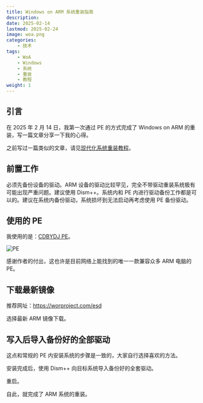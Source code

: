 ```yaml
---
title: Windows on ARM 系统重装指南
description: 
date: 2025-02-14
lastmod: 2025-02-24
image: woa.png
categories:
    - 技术
tags:
    - WoA
    - Windows
    - 系统
    - 重装
    - 教程
weight: 1
---
```


## 引言

在 2025 年 2 月 14 日，我第一次通过 PE 的方式完成了 Windows on ARM 的重装，写一篇文章分享一下我的心得。

之前写过一篇类似的文章，请见[现代化系统重装教程](https://eggroll.pages.dev/p/%E7%8E%B0%E4%BB%A3%E5%8C%96%E7%B3%BB%E7%BB%9F%E9%87%8D%E8%A3%85%E6%95%99%E7%A8%8B/)。

## 前置工作

必须先备份设备的驱动。ARM 设备的驱动比较罕见，完全不带驱动重装系统极有可能出现严重问题。建议使用 Dism++。系统内和 PE 内进行驱动备份工作都是可以的。建议在系统内备份驱动，系统损坏到无法启动再考虑使用 PE 备份驱动。

## 使用的 PE

我使用的是：[CDBYDJ PE](https://bydjpe.winos.me/)。

![PE](PE.png)

感谢作者的付出，这也许是目前网络上能找到的唯一一款兼容众多 ARM 电脑的 PE。

## 下载最新镜像

推荐网址：<https://worproject.com/esd>

选择最新 ARM 镜像下载。

## 写入后导入备份好的全部驱动

这点和常规的 PE 内安装系统的步骤是一致的，大家自行选择喜欢的方法。

安装完成后，使用 Dism++ 向目标系统导入备份好的全套驱动。

重启。

自此，就完成了 ARM 系统的重装。
